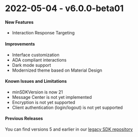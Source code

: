 # 2022-05-04 - v6.0.0-beta01

#### New Features
* Interaction Response Targeting

#### Improvements
* Interface customization
* ADA compliant interactions
* Dark mode support
* Modernized theme based on Material Design

#### Known Issues and Limitations
* minSDKVersion is now 21
* Message Center is not yet implemented
* Encryption is not yet supported
* Client authentication (login/logout) is not yet supported

#### Previous Releases
You can find versions 5 and earlier in our [legacy SDK repository](https://github.com/apptentive/apptentive-android)